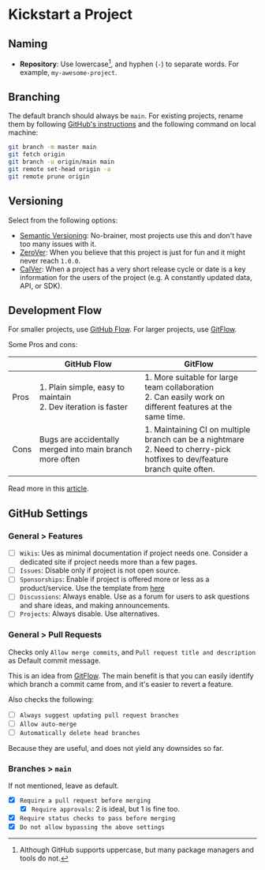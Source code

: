 # Kickstart a Project

## Naming

- **Repository**: Use lowercase[^1], and hyphen (`-`) to separate words. For example, `my-awesome-project`.

[^1]: Although GitHub supports uppercase, but many package managers and tools do not.

## Branching

The default branch should always be `main`. For existing projects, rename them by following [GitHub's instructions](https://docs.github.com/en/github/administering-a-repository/renaming-a-branch) and the following command on local machine:

```bash
git branch -m master main
git fetch origin
git branch -u origin/main main
git remote set-head origin -a
git remote prune origin
```

## Versioning

Select from the following options:

- [Semantic Versioning](https://semver.org/): No-brainer, most projects use this and don't have too many issues with it.
- [ZeroVer](https://0ver.org/): When you believe that this project is just for fun and it might never reach `1.0.0`.
- [CalVer](https://calver.org/): When a project has a very short release cycle or date is a key information for the users of the project (e.g. A constantly updated data, API, or SDK).

## Development Flow

For smaller projects, use [GitHub Flow](https://githubflow.github.io/). For larger projects, use [GitFlow](https://nvie.com/posts/a-successful-git-branching-model/).

Some Pros and cons:

|      | GitHub Flow                                                      | GitFlow                                                                                                                        |
| ---- | ---------------------------------------------------------------- | ------------------------------------------------------------------------------------------------------------------------------ |
| Pros | 1. Plain simple, easy to maintain<br/>2. Dev iteration is faster | 1. More suitable for large team collaboration<br/>2. Can easily work on different features at the same time.                   |
| Cons | Bugs are accidentally merged into main branch more often         | 1. Maintaining CI on multiple branch can be a nightmare<br/>2. Need to cherry-pick hotfixes to dev/feature branch quite often. |

Read more in this [article](https://www.alexhyett.com/git-flow-github-flow/).

## GitHub Settings

### General > Features

- [ ] `Wikis`: Ues as minimal documentation if project needs one. Consider a dedicated site if project needs more than a few pages.
- [ ] `Issues`: Disable only if project is not open source.
- [ ] `Sponsorships`: Enable if project is offered more or less as a product/service. Use the template from [here](https://github.com/tomy0000000/github/blob/main/.github/FUNDING.yml)
- [ ] `Discussions`: Always enable. Use as a forum for users to ask questions and share ideas, and making announcements.
- [ ] `Projects`: Always disable. Use alternatives.

### General > Pull Requests

Checks only `Allow merge commits`, and `Pull request title and description` as Default commit message.

This is an idea from [GitFlow](https://nvie.com/posts/a-successful-git-branching-model/#incorporating-a-finished-feature-on-develop). The main benefit is that you can easily identify which branch a commit came from, and it's easier to revert a feature.

Also checks the following:

- [ ] `Always suggest updating pull request branches`
- [ ] `Allow auto-merge`
- [ ] `Automatically delete head branches`

Because they are useful, and does not yield any downsides so far.

### Branches > `main`

If not mentioned, leave as default.

- [x] `Require a pull request before merging`
  - [x] `Require approvals`: 2 is ideal, but 1 is fine too.
- [x] `Require status checks to pass before merging`
- [x] `Do not allow bypassing the above settings`

